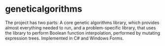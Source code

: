 # geneticalgorithms
The project has two parts: A core genetic algorithms library, which provides almost everything needed to run, and a problem-specific library, that uses the library to perform Boolean function interpolation, performed by mutating expression trees. Implemented in C# and Windows Forms.
